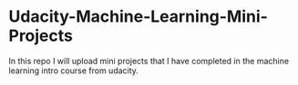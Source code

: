 # Udacity-Machine-Learning-Mini-Projects
In this repo I will upload mini projects that I have completed in the machine learning intro course from udacity.
